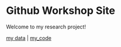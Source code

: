 # Github Workshop Site

Welcome to my research project!

[my data](data.txt) | [my_code](analyze.py)
